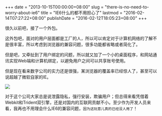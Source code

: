 +++
date = "2013-10-15T00:00:00+08:00"
slug = "there-is-no-need-to-worry-about-ie6"
title = "IE6什么的都不用担心了"
lastmod = "2016-02-14T07:27:22+08:00"
publishDate = "2016-02-12T18:05:23+08:00"
+++

很久以前吧，接了一个外包。

这外包吧，面对的用户层面都是工厂的人，所以可以肯定对于计算机网络的了解不是很丰富，所以考虑到浏览器的兼容问题，很多功能都省略或者简化了。

但是吧，又牵扯到了用户绑定的问题，所以就又加了一个小的桌面程序，和网站通讯实现Web端和计算机绑定，以避免用户之间可以共享账号使用。

但是现在看来数字公司的实力还是很强，某浏览器的覆盖率已经惊人了，甚至可以说超越了微软自家的IE。

![](http://7xqvtj.com1.z0.glb.clouddn.com/uploads/files/91/lh-browser.png?imageMogr/thumbnail/750x%3E)

对于这个公司大家总是说泄露隐私，强行安装，欺骗用户；但总得来看凭借着Webkit和Trident双引擎，还是对国内的互联网贡献不小。至少作为开发人员来看，我再也不用理会什么IE6的兼容问题，`因为这玩意儿真的已经没人用了`！
